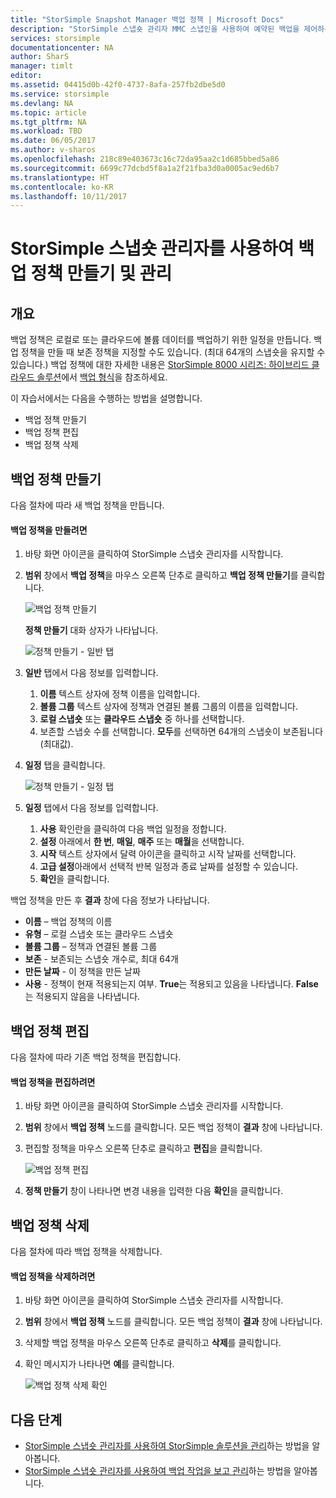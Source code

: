```yaml
---
title: "StorSimple Snapshot Manager 백업 정책 | Microsoft Docs"
description: "StorSimple 스냅숏 관리자 MMC 스냅인을 사용하여 예약된 백업을 제어하는 백업 정책을 만들고 관리하는 방법을 설명합니다."
services: storsimple
documentationcenter: NA
author: SharS
manager: timlt
editor: 
ms.assetid: 04415d0b-42f0-4737-8afa-257fb2dbe5d0
ms.service: storsimple
ms.devlang: NA
ms.topic: article
ms.tgt_pltfrm: NA
ms.workload: TBD
ms.date: 06/05/2017
ms.author: v-sharos
ms.openlocfilehash: 218c89e403673c16c72da95aa2c1d685bbed5a86
ms.sourcegitcommit: 6699c77dcbd5f8a1a2f21fba3d0a0005ac9ed6b7
ms.translationtype: HT
ms.contentlocale: ko-KR
ms.lasthandoff: 10/11/2017
---
```

# <a name="use-storsimple-snapshot-manager-to-create-and-manage-backup-policies"></a>StorSimple 스냅숏 관리자를 사용하여 백업 정책 만들기 및 관리
## <a name="overview"></a>개요
백업 정책은 로컬로 또는 클라우드에 볼륨 데이터를 백업하기 위한 일정을 만듭니다. 백업 정책을 만들 때 보존 정책을 지정할 수도 있습니다. (최대 64개의 스냅숏을 유지할 수 있습니다.) 백업 정책에 대한 자세한 내용은 [StorSimple 8000 시리즈: 하이브리드 클라우드 솔루션](storsimple-overview.md)에서 [백업 형식](storsimple-what-is-snapshot-manager.md#backup-types-and-backup-policies)을 참조하세요.

이 자습서에서는 다음을 수행하는 방법을 설명합니다.

* 백업 정책 만들기
* 백업 정책 편집
* 백업 정책 삭제

## <a name="create-a-backup-policy"></a>백업 정책 만들기
다음 절차에 따라 새 백업 정책을 만듭니다.

#### <a name="to-create-a-backup-policy"></a>백업 정책을 만들려면
1. 바탕 화면 아이콘을 클릭하여 StorSimple 스냅숏 관리자를 시작합니다.
2. **범위** 창에서 **백업 정책**을 마우스 오른쪽 단추로 클릭하고 **백업 정책 만들기**를 클릭합니다.

    ![백업 정책 만들기](./media/storsimple-snapshot-manager-manage-backup-policies/HCS_SSM_Create_BU_policy.png)

    **정책 만들기** 대화 상자가 나타납니다.

    ![정책 만들기 - 일반 탭](./media/storsimple-snapshot-manager-manage-backup-policies/HCS_SSM_Create_policy_general.png)
3. **일반** 탭에서 다음 정보를 입력합니다.

   1. **이름** 텍스트 상자에 정책 이름을 입력합니다.
   2. **볼륨 그룹** 텍스트 상자에 정책과 연결된 볼륨 그룹의 이름을 입력합니다.
   3. **로컬 스냅숏** 또는 **클라우드 스냅숏** 중 하나를 선택합니다.
   4. 보존할 스냅숏 수를 선택합니다. **모두**를 선택하면 64개의 스냅숏이 보존됩니다(최대값).
4. **일정** 탭을 클릭합니다.

    ![정책 만들기 - 일정 탭](./media/storsimple-snapshot-manager-manage-backup-policies/HCS_SSM_Create_policy_schedule.png)
5. **일정** 탭에서 다음 정보를 입력합니다.

   1. **사용** 확인란을 클릭하여 다음 백업 일정을 정합니다.
   2. **설정** 아래에서 **한 번**, **매일**, **매주** 또는 **매월**을 선택합니다.
   3. **시작** 텍스트 상자에서 달력 아이콘을 클릭하고 시작 날짜를 선택합니다.
   4. **고급 설정**아래에서 선택적 반복 일정과 종료 날짜를 설정할 수 있습니다.
   5. **확인**을 클릭합니다.

백업 정책을 만든 후 **결과** 창에 다음 정보가 나타납니다.

* **이름** – 백업 정책의 이름
* **유형** – 로컬 스냅숏 또는 클라우드 스냅숏
* **볼륨 그룹** – 정책과 연결된 볼륨 그룹
* **보존** - 보존되는 스냅숏 개수로, 최대 64개
* **만든 날짜** - 이 정책을 만든 날짜
* **사용** - 정책이 현재 적용되는지 여부. **True**는 적용되고 있음을 나타냅니다. **False**는 적용되지 않음을 나타냅니다.

## <a name="edit-a-backup-policy"></a>백업 정책 편집
다음 절차에 따라 기존 백업 정책을 편집합니다.

#### <a name="to-edit-a-backup-policy"></a>백업 정책을 편집하려면
1. 바탕 화면 아이콘을 클릭하여 StorSimple 스냅숏 관리자를 시작합니다.
2. **범위** 창에서 **백업 정책** 노드를 클릭합니다. 모든 백업 정책이 **결과** 창에 나타납니다.
3. 편집할 정책을 마우스 오른쪽 단추로 클릭하고 **편집**을 클릭합니다.

    ![백업 정책 편집](./media/storsimple-snapshot-manager-manage-backup-policies/HCS_SSM_Edit_BU_policy.png)
4. **정책 만들기** 창이 나타나면 변경 내용을 입력한 다음 **확인**을 클릭합니다.

## <a name="delete-a-backup-policy"></a>백업 정책 삭제
다음 절차에 따라 백업 정책을 삭제합니다.

#### <a name="to-delete-a-backup-policy"></a>백업 정책을 삭제하려면
1. 바탕 화면 아이콘을 클릭하여 StorSimple 스냅숏 관리자를 시작합니다.
2. **범위** 창에서 **백업 정책** 노드를 클릭합니다. 모든 백업 정책이 **결과** 창에 나타납니다.
3. 삭제할 백업 정책을 마우스 오른쪽 단추로 클릭하고 **삭제**를 클릭합니다.
4. 확인 메시지가 나타나면 **예**를 클릭합니다.

    ![백업 정책 삭제 확인](./media/storsimple-snapshot-manager-manage-backup-policies/HCS_SSM_Delete_BU_policy.png)

## <a name="next-steps"></a>다음 단계
* [StorSimple 스냅숏 관리자를 사용하여 StorSimple 솔루션을 관리](storsimple-snapshot-manager-admin.md)하는 방법을 알아봅니다.
* [StorSimple 스냅숏 관리자를 사용하여 백업 작업을 보고 관리](storsimple-snapshot-manager-manage-backup-jobs.md)하는 방법을 알아봅니다.
